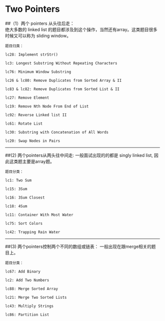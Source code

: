 # Two Pointers

##（1）两个 pointers 从头往后走：  
绝大多数的 linked list 的题目都涉及到这个操作，当然还有array。这类题目很多时候又可以称为 sliding window。


```
题目归类：

lc28: Implement strStr()

lc3: Longest Substring Without Repeating Characters

lc76: Minimum Window Substring

lc26 & lc80: Remove Duplicates from Sorted Array & II

lc83 & lc82: Remove Duplicates from Sorted List & II

lc27: Remove Element

lc19: Remove Nth Node From End of List

lc92: Reverse Linked list II

lc61: Rotate List

lc30: Substring with Concatenation of All Words

lc20: Swap Nodes in Pairs
```
--------
##(2) 两个pointers从两头往中间走:
一般面试出现的的都是 singly linked list, 因此这类题主要是array题。

```
题目分类：

lc1: Two Sum

lc15: 3Sum

lc16: 3Sum Closest

lc18: 4Sum

lc11: Container With Most Water

lc75: Sort Colors

lc42: Trapping Rain Water

```
--------
##(3) 两个pointers控制两个不同的数组或链表：
一般出现在跟merge相关的题目上。

```
题目分类：

lc67: Add Binary

lc2: Add Two Numbers

lc88: Merge Sorted Array

lc21: Merge Two Sorted Lists

lc43: Multiply Strings

lc86: Partition List
```






































































